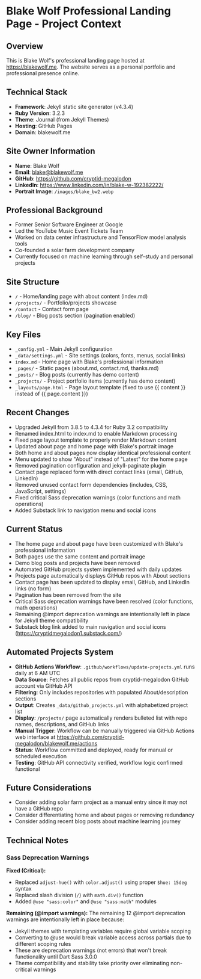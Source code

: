 # Blake Wolf Professional Landing Page - Project Context

## Overview
This is Blake Wolf's professional landing page hosted at https://blakewolf.me. The website serves as a personal portfolio and professional presence online.

## Technical Stack
- **Framework**: Jekyll static site generator (v4.3.4)
- **Ruby Version**: 3.2.3
- **Theme**: Journal (from Jekyll Themes)
- **Hosting**: GitHub Pages
- **Domain**: blakewolf.me

## Site Owner Information
- **Name**: Blake Wolf
- **Email**: blake@blakewolf.me
- **GitHub**: https://github.com/cryptid-megalodon
- **LinkedIn**: https://www.linkedin.com/in/blake-w-192382222/
- **Portrait Image**: `/images/blake_bw2.webp`

## Professional Background
- Former Senior Software Engineer at Google
- Led the YouTube Music Event Tickets Team
- Worked on data center infrastructure and TensorFlow model analysis tools
- Co-founded a solar farm development company
- Currently focused on machine learning through self-study and personal projects

## Site Structure
- `/` - Home/landing page with about content (index.md)
- `/projects/` - Portfolio/projects showcase
- `/contact` - Contact form page
- `/blog/` - Blog posts section (pagination enabled)

## Key Files
- `_config.yml` - Main Jekyll configuration
- `_data/settings.yml` - Site settings (colors, fonts, menus, social links)
- `index.md` - Home page with Blake's professional information
- `_pages/` - Static pages (about.md, contact.md, thanks.md)
- `_posts/` - Blog posts (currently has demo content)
- `_projects/` - Project portfolio items (currently has demo content)
- `_layouts/page.html` - Page layout template (fixed to use {{ content }} instead of {{ page.content }})

## Recent Changes
- Upgraded Jekyll from 3.8.5 to 4.3.4 for Ruby 3.2 compatibility
- Renamed index.html to index.md to enable Markdown processing
- Fixed page layout template to properly render Markdown content
- Updated about page and home page with Blake's portrait image
- Both home and about pages now display identical professional content
- Menu updated to show "About" instead of "Latest" for the home page
- Removed pagination configuration and jekyll-paginate plugin
- Contact page replaced form with direct contact links (email, GitHub, LinkedIn)
- Removed unused contact form dependencies (includes, CSS, JavaScript, settings)
- Fixed critical Sass deprecation warnings (color functions and math operations)
- Added Substack link to navigation menu and social icons

## Current Status
- The home page and about page have been customized with Blake's professional information
- Both pages use the same content and portrait image
- Demo blog posts and projects have been removed
- Automated GitHub projects system implemented with daily updates
- Projects page automatically displays GitHub repos with About sections
- Contact page has been updated to display email, GitHub, and LinkedIn links (no form)
- Pagination has been removed from the site
- Critical Sass deprecation warnings have been resolved (color functions, math operations)
- Remaining @import deprecation warnings are intentionally left in place for Jekyll theme compatibility
- Substack blog link added to main navigation and social icons (https://cryptidmegalodon1.substack.com/)

## Automated Projects System
- **GitHub Actions Workflow**: `.github/workflows/update-projects.yml` runs daily at 6 AM UTC
- **Data Source**: Fetches all public repos from cryptid-megalodon GitHub account via GitHub API
- **Filtering**: Only includes repositories with populated About/description sections
- **Output**: Creates `_data/github_projects.yml` with alphabetized project list
- **Display**: `/projects/` page automatically renders bulleted list with repo names, descriptions, and GitHub links
- **Manual Trigger**: Workflow can be manually triggered via GitHub Actions web interface at https://github.com/cryptid-megalodon/blakewolf.me/actions
- **Status**: Workflow committed and deployed, ready for manual or scheduled execution
- **Testing**: GitHub API connectivity verified, workflow logic confirmed functional

## Future Considerations
- Consider adding solar farm project as a manual entry since it may not have a GitHub repo
- Consider differentiating home and about pages or removing redundancy
- Consider adding recent blog posts about machine learning journey

## Technical Notes

### Sass Deprecation Warnings
**Fixed (Critical):**
- Replaced `adjust-hue()` with `color.adjust()` using proper `$hue: 15deg` syntax
- Replaced slash division (`/`) with `math.div()` function
- Added `@use "sass:color"` and `@use "sass:math"` modules

**Remaining (@import warnings):**
The remaining 12 @import deprecation warnings are intentionally left in place because:
- Jekyll themes with templating variables require global variable scoping
- Converting to @use would break variable access across partials due to different scoping rules
- These are deprecation warnings (not errors) that won't break functionality until Dart Sass 3.0.0
- Theme compatibility and stability take priority over eliminating non-critical warnings